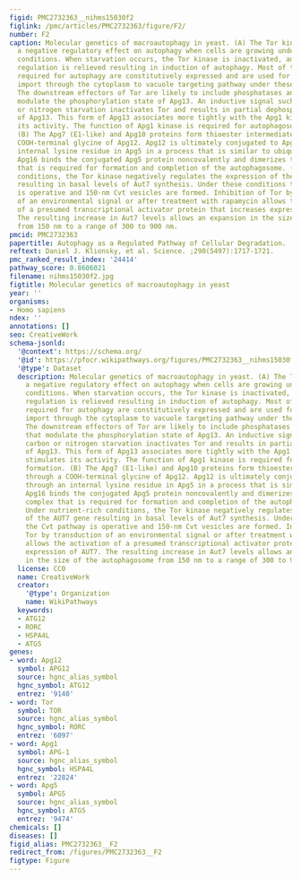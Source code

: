 ```yaml
---
figid: PMC2732363__nihms15030f2
figlink: /pmc/articles/PMC2732363/figure/F2/
number: F2
caption: Molecular genetics of macroautophagy in yeast. (A) The Tor kinase exerts
  a negative regulatory effect on autophagy when cells are growing under nutrient-rich
  conditions. When starvation occurs, the Tor kinase is inactivated, and the negative
  regulation is relieved resulting in induction of autophagy. Most of the proteins
  required for autophagy are constitutively expressed and are used for biosynthetic
  import through the cytoplasm to vacuole targeting pathway under these conditions.
  The downstream effectors of Tor are likely to include phosphatases and kinases that
  modulate the phosphorylation state of Apg13. An inductive signal such as carbon
  or nitrogen starvation inactivates Tor and results in partial dephosphorylation
  of Apg13. This form of Apg13 associates more tightly with the Apg1 kinase and stimulates
  its activity. The function of Apg1 kinase is required for autophagosome formation.
  (B) The Apg7 (E1-like) and Apg10 proteins form thioester intermediates through a
  COOH-terminal glycine of Apg12. Apg12 is ultimately conjugated to Apg5 through an
  internal lysine residue in Apg5 in a process that is similar to ubiquitination.
  Apg16 binds the conjugated Apg5 protein noncovalently and dimerizes to form a complex
  that is required for formation and completion of the autophagosome. (C) Under nutrient-rich
  conditions, the Tor kinase negatively regulates the expression of the AUT7 gene
  resulting in basal levels of Aut7 synthesis. Under these conditions the Cvt pathway
  is operative and 150-nm Cvt vesicles are formed. Inhibition of Tor by transduction
  of an environmental signal or after treatment with rapamycin allows the activation
  of a presumed transcriptional activator protein that increases expression of AUT7.
  The resulting increase in Aut7 levels allows an expansion in the size of the autophagosome
  from 150 nm to a range of 300 to 900 nm.
pmcid: PMC2732363
papertitle: Autophagy as a Regulated Pathway of Cellular Degradation.
reftext: Daniel J. Klionsky, et al. Science. ;290(5497):1717-1721.
pmc_ranked_result_index: '24414'
pathway_score: 0.8606021
filename: nihms15030f2.jpg
figtitle: Molecular genetics of macroautophagy in yeast
year: ''
organisms:
- Homo sapiens
ndex: ''
annotations: []
seo: CreativeWork
schema-jsonld:
  '@context': https://schema.org/
  '@id': https://pfocr.wikipathways.org/figures/PMC2732363__nihms15030f2.html
  '@type': Dataset
  description: Molecular genetics of macroautophagy in yeast. (A) The Tor kinase exerts
    a negative regulatory effect on autophagy when cells are growing under nutrient-rich
    conditions. When starvation occurs, the Tor kinase is inactivated, and the negative
    regulation is relieved resulting in induction of autophagy. Most of the proteins
    required for autophagy are constitutively expressed and are used for biosynthetic
    import through the cytoplasm to vacuole targeting pathway under these conditions.
    The downstream effectors of Tor are likely to include phosphatases and kinases
    that modulate the phosphorylation state of Apg13. An inductive signal such as
    carbon or nitrogen starvation inactivates Tor and results in partial dephosphorylation
    of Apg13. This form of Apg13 associates more tightly with the Apg1 kinase and
    stimulates its activity. The function of Apg1 kinase is required for autophagosome
    formation. (B) The Apg7 (E1-like) and Apg10 proteins form thioester intermediates
    through a COOH-terminal glycine of Apg12. Apg12 is ultimately conjugated to Apg5
    through an internal lysine residue in Apg5 in a process that is similar to ubiquitination.
    Apg16 binds the conjugated Apg5 protein noncovalently and dimerizes to form a
    complex that is required for formation and completion of the autophagosome. (C)
    Under nutrient-rich conditions, the Tor kinase negatively regulates the expression
    of the AUT7 gene resulting in basal levels of Aut7 synthesis. Under these conditions
    the Cvt pathway is operative and 150-nm Cvt vesicles are formed. Inhibition of
    Tor by transduction of an environmental signal or after treatment with rapamycin
    allows the activation of a presumed transcriptional activator protein that increases
    expression of AUT7. The resulting increase in Aut7 levels allows an expansion
    in the size of the autophagosome from 150 nm to a range of 300 to 900 nm.
  license: CC0
  name: CreativeWork
  creator:
    '@type': Organization
    name: WikiPathways
  keywords:
  - ATG12
  - RORC
  - HSPA4L
  - ATG5
genes:
- word: Apg12
  symbol: APG12
  source: hgnc_alias_symbol
  hgnc_symbol: ATG12
  entrez: '9140'
- word: Tor
  symbol: TOR
  source: hgnc_alias_symbol
  hgnc_symbol: RORC
  entrez: '6097'
- word: Apg1
  symbol: APG-1
  source: hgnc_alias_symbol
  hgnc_symbol: HSPA4L
  entrez: '22824'
- word: Apg5
  symbol: APG5
  source: hgnc_alias_symbol
  hgnc_symbol: ATG5
  entrez: '9474'
chemicals: []
diseases: []
figid_alias: PMC2732363__F2
redirect_from: /figures/PMC2732363__F2
figtype: Figure
---
```

